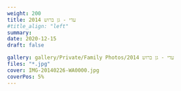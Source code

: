 ```yaml
---
weight: 200
title: עדי - גן ברוש 2014
#title_align: "left"
summary: 
date: 2020-12-15
draft: false

gallery: gallery/Private/Family Photos/עדי - גן ברוש 2014
files: "*.jpg"
cover: IMG-20140226-WA0000.jpg
coverPos: 5%
---
```

